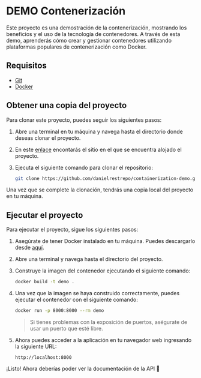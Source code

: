 # DEMO Contenerización

Este proyecto es una demostración de la contenerización, mostrando los beneficios y el uso de la tecnología de contenedores. 
A través de esta demo, aprenderás cómo crear y gestionar contenedores utilizando plataformas populares de contenerización 
como Docker.

## Requisitos

- [Git](https://git-scm.com)
- [Docker](https://docs.docker.com)

## Obtener una copia del proyecto

Para clonar este proyecto, puedes seguir los siguientes pasos:

1. Abre una terminal en tu máquina y navega hasta el directorio donde deseas clonar el proyecto.
   
2. En este [enlace](https://github.com/drestrepob/containerization-demo) encontarás el sitio en el que se encuentra alojado el proyecto.
   
3. Ejecuta el siguiente comando para clonar el repositorio:

    ```bash
    git clone https://github.com/danielrestrepo/containerization-demo.git
    ```

Una vez que se complete la clonación, tendrás una copia local del proyecto en tu máquina.


## Ejecutar el proyecto

Para ejecutar el proyecto, sigue los siguientes pasos:

1. Asegúrate de tener Docker instalado en tu máquina. Puedes descargarlo desde [aquí](https://www.docker.com/get-started).

2. Abre una terminal y navega hasta el directorio del proyecto.

3. Construye la imagen del contenedor ejecutando el siguiente comando:

    ```bash
    docker build -t demo .
    ```

4. Una vez que la imagen se haya construido correctamente, puedes ejecutar el contenedor con el siguiente comando:

    ```bash
    docker run -p 8000:8000 --rm demo
    ```

    > Si tienes problemas con la exposición de puertos, aségurate de usar un puerto que esté libre.

5. Ahora puedes acceder a la aplicación en tu navegador web ingresando la siguiente URL:

    ```
    http://localhost:8000
    ```

¡Listo! Ahora deberías poder ver la documentación de la API 🚀
